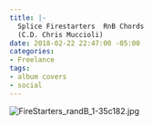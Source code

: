 ```yaml
---
title: |-
  Splice Firestarters  RnB Chords
  (C.D. Chris Muccioli)
date: 2018-02-22 22:47:00 -05:00
categories:
- Freelance
tags:
- album covers
- social
---
```


![FireStarters_randB_1-35c182.jpg](/uploads/FireStarters_randB_1-35c182.jpg)